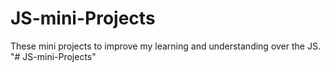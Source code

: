 # JS-mini-Projects
These mini projects to improve my learning and understanding over the JS.
"# JS-mini-Projects" 
